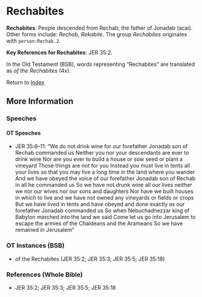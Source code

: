 # Rechabites
**Rechabites**. 
People descended from Rechab, the father of Jonadab (acai). 
Other forms include: 
*Rechab*, *Rekabite*. 
The group _Rechabites_ originates with `person:Rechab.2`. 


**Key References for Rechabites**: 
JER 35:2. 


In the Old Testament (BSB), words representing “Rechabites” are translated as 
*of the Rechabites* (4x). 




Return to [Index](00-Index.md)

## More Information

### Speeches

#### OT Speeches

* JER 35:6–11: “We do not drink wine for our forefather Jonadab son of Rechab commanded us Neither you nor your descendants are ever to drink wine Nor are you ever to build a house or sow seed or plant a vineyard Those things are not for you Instead you must live in tents all your lives so that you may live a long time in the land where you wander And we have obeyed the voice of our forefather Jonadab son of Rechab in all he commanded us So we have not drunk wine all our lives neither we nor our wives nor our sons and daughters Nor have we built houses in which to live and we have not owned any vineyards or fields or crops But we have lived in tents and have obeyed and done exactly as our forefather Jonadab commanded us So when Nebuchadnezzar king of Babylon marched into the land we said Come let us go into Jerusalem to escape the armies of the Chaldeans and the Arameans So we have remained in Jerusalem”

### OT Instances (BSB)

* of the Rechabites (JER 35:2; JER 35:3; JER 35:5; JER 35:18)



### References (Whole Bible)

* JER 35:2; JER 35:3; JER 35:5; JER 35:18



